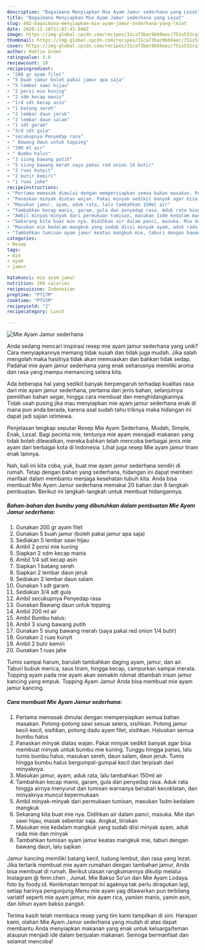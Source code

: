```yaml
---
description: "Bagaimana Menyiapkan Mie Ayam Jamur sederhana yang Lezat"
title: "Bagaimana Menyiapkan Mie Ayam Jamur sederhana yang Lezat"
slug: 402-bagaimana-menyiapkan-mie-ayam-jamur-sederhana-yang-lezat
date: 2020-11-18T11:07:43.940Z
image: https://img-global.cpcdn.com/recipes/31ca73bac9bb9aec/751x532cq70/mie-ayam-jamur-sederhana-foto-resep-utama.jpg
thumbnail: https://img-global.cpcdn.com/recipes/31ca73bac9bb9aec/751x532cq70/mie-ayam-jamur-sederhana-foto-resep-utama.jpg
cover: https://img-global.cpcdn.com/recipes/31ca73bac9bb9aec/751x532cq70/mie-ayam-jamur-sederhana-foto-resep-utama.jpg
author: Hattie Green
ratingvalue: 3.8
reviewcount: 10
recipeingredient:
- "200 gr ayam filet"
- "5 buah jamur boleh pakai jamur apa saja"
- "5 lembar sawi hijau"
- "2 porsi mie kuning"
- "2 sdm kecap manis"
- "1/4 sdt kecap asin"
- "1 batang sereh"
- "2 lembar daun jeruk"
- "2 lembar daun salam"
- "1 sdt garam"
- "3/4 sdt gula"
- "secukupnya Penyedap rasa"
- " Bawang daun untuk topping"
- "200 ml air"
- " Bumbu halus"
- "3 siung bawang putih"
- "5 siung bawang merah saya pakai red onion 14 butir"
- "2 ruas kunyit"
- "2 butir kemiri"
- "1 ruas jahe"
recipeinstructions:
- "Pertama memasak dimulai dengan mempersiapkan semua bahan masakan. Potong-potong sawi sesuai selera, sisihkan. Potong jamur kecil-kecil, sisihkan, potong dadu ayam filet, sisihkan. Haluskan semua bumbu halus"
- "Panaskan minyak diatas wajan. Pakai minyak sedikit banyak agar bisa membuat minyak untuk bumbu mie kuning. Tunggu hingga panas, lalu tumis bumbu halus, masukan sereh, daun salam, daun jeruk. Tumis hingga bumbu halus bergumpal-gumpal kecil dan terpisah dari minyaknya."
- "Masukan jamur, ayam, aduk rata, lalu tambahkan 150ml air"
- "Tambahkan kecap manis, garam, gula dan penyedap rasa. Aduk rata hingga airnya menyurut dan tumisan warnanya berubah kecoklatan, dan minyaknya muncul kepermukaan"
- "Ambil minyak-minyak dari permukaan tumisan, masukan 1sdm kedalam mangkuk"
- "Sekarang kita buat mie nya. Didihkan air dalam panci, masuka. Mie dan sawi hijau, masak sebentar saja. Angkat, tiriskan"
- "Masukan mie kedalam mangkuk yang sudab diisi minyak ayam, aduk rada mie dan minyak"
- "Tambahkan tumisan ayam jamur keatas mangkuk mie, taburi dengan bawang daun, lalu sajikan"
categories:
- Resep
tags:
- mie
- ayam
- jamur

katakunci: mie ayam jamur 
nutrition: 269 calories
recipecuisine: Indonesian
preptime: "PT17M"
cooktime: "PT55M"
recipeyield: "2"
recipecategory: Lunch

---
```



![Mie Ayam Jamur sederhana](https://img-global.cpcdn.com/recipes/31ca73bac9bb9aec/751x532cq70/mie-ayam-jamur-sederhana-foto-resep-utama.jpg)

Anda sedang mencari inspirasi resep mie ayam jamur sederhana yang unik? Cara menyiapkannya memang tidak susah dan tidak juga mudah. Jika salah mengolah maka hasilnya tidak akan memuaskan dan bahkan tidak sedap. Padahal mie ayam jamur sederhana yang enak seharusnya memiliki aroma dan rasa yang mampu memancing selera kita.

Ada beberapa hal yang sedikit banyak berpengaruh terhadap kualitas rasa dari mie ayam jamur sederhana, pertama dari jenis bahan, selanjutnya pemilihan bahan segar, hingga cara membuat dan menghidangkannya. Tidak usah pusing jika mau menyiapkan mie ayam jamur sederhana enak di mana pun anda berada, karena asal sudah tahu triknya maka hidangan ini dapat jadi sajian istimewa.

Penjelasan lengkap seputar Resep Mie Ayam Sederhana, Mudah, Simple, Enak, Lezat. Bagi pecinta mie, tentunya mie ayam menajadi makanan yang tidak boleh dilewatkan, mereka bahkan telah mencoba berbagai jenis mie ayam dari berbagai kota di Indonesia. Lihat juga resep Mie ayam jamur tiram enak lainnya.


Nah, kali ini kita coba, yuk, buat mie ayam jamur sederhana sendiri di rumah. Tetap dengan bahan yang sederhana, hidangan ini dapat memberi manfaat dalam membantu menjaga kesehatan tubuh kita. Anda bisa membuat Mie Ayam Jamur sederhana memakai 20 bahan dan 8 langkah pembuatan. Berikut ini langkah-langkah untuk membuat hidangannya.

<!--inarticleads1-->

##### Bahan-bahan dan bumbu yang dibutuhkan dalam pembuatan Mie Ayam Jamur sederhana:

1. Gunakan 200 gr ayam filet
1. Gunakan 5 buah jamur (boleh pakai jamur apa saja)
1. Sediakan 5 lembar sawi hijau
1. Ambil 2 porsi mie kuning
1. Siapkan 2 sdm kecap manis
1. Ambil 1/4 sdt kecap asin
1. Siapkan 1 batang sereh
1. Siapkan 2 lembar daun jeruk
1. Sediakan 2 lembar daun salam
1. Gunakan 1 sdt garam
1. Sediakan 3/4 sdt gula
1. Ambil secukupnya Penyedap rasa
1. Gunakan  Bawang daun untuk topping
1. Ambil 200 ml air
1. Ambil  Bumbu halus:
1. Ambil 3 siung bawang putih
1. Gunakan 5 siung bawang merah (saya pakai red onion 1/4 butir)
1. Gunakan 2 ruas kunyit
1. Ambil 2 butir kemiri
1. Gunakan 1 ruas jahe


Tumis sampai harum, barulah tambahkan daging ayam, jamur, dan air. Taburi bubuk merica, saus tiram, hingga kecap, campurkan sampai merata. Topping ayam pada mie ayam akan semakin nikmat ditambah irisan jamur kancing yang empuk. Topping Ayam Jamur Anda bisa membuat mie ayam jamur kancing. 

<!--inarticleads2-->

##### Cara membuat Mie Ayam Jamur sederhana:

1. Pertama memasak dimulai dengan mempersiapkan semua bahan masakan. Potong-potong sawi sesuai selera, sisihkan. Potong jamur kecil-kecil, sisihkan, potong dadu ayam filet, sisihkan. Haluskan semua bumbu halus
1. Panaskan minyak diatas wajan. Pakai minyak sedikit banyak agar bisa membuat minyak untuk bumbu mie kuning. Tunggu hingga panas, lalu tumis bumbu halus, masukan sereh, daun salam, daun jeruk. Tumis hingga bumbu halus bergumpal-gumpal kecil dan terpisah dari minyaknya.
1. Masukan jamur, ayam, aduk rata, lalu tambahkan 150ml air
1. Tambahkan kecap manis, garam, gula dan penyedap rasa. Aduk rata hingga airnya menyurut dan tumisan warnanya berubah kecoklatan, dan minyaknya muncul kepermukaan
1. Ambil minyak-minyak dari permukaan tumisan, masukan 1sdm kedalam mangkuk
1. Sekarang kita buat mie nya. Didihkan air dalam panci, masuka. Mie dan sawi hijau, masak sebentar saja. Angkat, tiriskan
1. Masukan mie kedalam mangkuk yang sudab diisi minyak ayam, aduk rada mie dan minyak
1. Tambahkan tumisan ayam jamur keatas mangkuk mie, taburi dengan bawang daun, lalu sajikan


Jamur kancing memiliki batang kecil, tudung lembut, dan rasa yang lezat. Jika tertarik membuat mie ayam rumahan dengan tambahan jamur, Anda bisa membuat di rumah. Berikut ulasan rangkumannya dikutip melalui Instagram @ fenn.chen , Jumat. Mie Bakso So&#39;un dan Mie Ayam Lodaya. foto by foody.id. Kenikmatan tempat ini agaknya tak perlu diragukan lagi, setiap harinya pengunjung Menu mie ayam yag ditawarkan pun terbilang variatif seperti mie ayam jamur, mie ayam rica, yamien manis, yamin asin, dan bihun ayam bakso pangsit. 

Terima kasih telah membaca resep yang tim kami tampilkan di sini. Harapan kami, olahan Mie Ayam Jamur sederhana yang mudah di atas dapat membantu Anda menyiapkan makanan yang enak untuk keluarga/teman ataupun menjadi ide dalam berjualan makanan. Semoga bermanfaat dan selamat mencoba!
